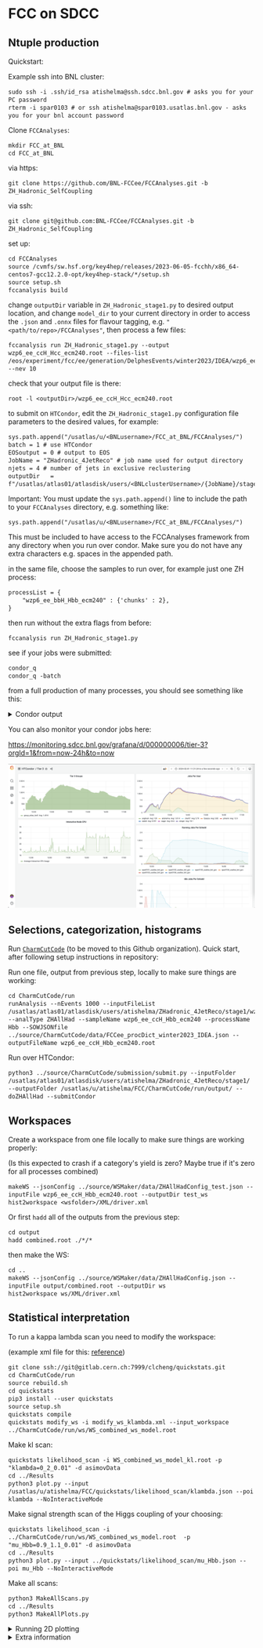 # FCC on SDCC

## Ntuple production

Quickstart:

Example ssh into BNL cluster:

```
sudo ssh -i .ssh/id_rsa atishelma@ssh.sdcc.bnl.gov # asks you for your PC password
rterm -i spar0103 # or ssh atishelma@spar0103.usatlas.bnl.gov - asks you for your bnl account password
```

Clone `FCCAnalyses`:

```
mkdir FCC_at_BNL
cd FCC_at_BNL
```

via https:

```
git clone https://github.com/BNL-FCCee/FCCAnalyses.git -b ZH_Hadronic_SelfCoupling
```

via ssh:

```
git clone git@github.com:BNL-FCCee/FCCAnalyses.git -b ZH_Hadronic_SelfCoupling
```

set up:

```
cd FCCAnalyses
source /cvmfs/sw.hsf.org/key4hep/releases/2023-06-05-fcchh/x86_64-centos7-gcc12.2.0-opt/key4hep-stack/*/setup.sh
source setup.sh
fccanalysis build
```

change `outputDir` variable in `ZH_Hadronic_stage1.py` to desired output location, and change `model_dir` to your current directory in order to access the `.json` and `.onnx` files for flavour tagging, e.g. `"<path/to/repo>/FCCAnalyses"`, then process a few files:

```
fccanalysis run ZH_Hadronic_stage1.py --output wzp6_ee_ccH_Hcc_ecm240.root --files-list /eos/experiment/fcc/ee/generation/DelphesEvents/winter2023/IDEA/wzp6_ee_ccH_Hcc_ecm240/events_056080797.root --nev 10
```

check that your output file is there:

```
root -l <outputDir>/wzp6_ee_ccH_Hcc_ecm240.root
```

to submit on `HTCondor`, edit the `ZH_Hadronic_stage1.py` configuration file parameters to the desired values, for example:

```
sys.path.append("/usatlas/u/<BNLusername>/FCC_at_BNL/FCCAnalyses/")
batch = 1 # use HTCondor
EOSoutput = 0 # output to EOS
JobName = "ZHadronic_4JetReco" # job name used for output directory
njets = 4 # number of jets in exclusive reclustering
outputDir   = f"/usatlas/atlas01/atlasdisk/users/<BNLclusterUsername>/{JobName}/stage1/"
```

Important: You must update the `sys.path.append()` line to include the path to your `FCCAnalyses` directory, e.g. something like:

```
sys.path.append("/usatlas/u/<BNLusername>/FCC_at_BNL/FCCAnalyses/")
```

This must be included to have access to the FCCAnalyses framework from any directory when you run over condor. Make sure you do not have any extra characters e.g. spaces in the appended path.

in the same file, choose the samples to run over, for example just one ZH process:

```
processList = {
    "wzp6_ee_bbH_Hbb_ecm240" : {'chunks' : 2},
}
```

then run without the extra flags from before:

```
fccanalysis run ZH_Hadronic_stage1.py
```

see if your jobs were submitted:

```
condor_q
condor_q -batch
```

from a full production of many processes, you should see something like this:

<details>
  <summary>Condor output</summary>

```
[spar0103] /usatlas/u/atishelma/FCC/FCCAnalyses > condor_q -batch

-- Schedd: spar0103.usatlas.bnl.gov : <130.199.48.19:9618?... @ 02/01/24 06:17:17
OWNER     BATCH_NAME     SUBMITTED   DONE   RUN    IDLE  TOTAL JOB_IDS
atishelma ID: 1656494   2/1  06:14      _      1      _      1 1656494.0
atishelma ID: 1656495   2/1  06:14      _      2      _      2 1656495.0-1
atishelma ID: 1656496   2/1  06:14      _      2      _      2 1656496.0-1
atishelma ID: 1656497   2/1  06:14      _      2      _      2 1656497.0-1
atishelma ID: 1656498   2/1  06:15      _      2      _      2 1656498.0-1
atishelma ID: 1656499   2/1  06:15      _      2      _      2 1656499.0-1
atishelma ID: 1656500   2/1  06:15      _      2      _      2 1656500.0-1
atishelma ID: 1656501   2/1  06:15      _      2      _      2 1656501.0-1
atishelma ID: 1656502   2/1  06:15      _      2      _      2 1656502.0-1
atishelma ID: 1656503   2/1  06:15      _      2      _      2 1656503.0-1
atishelma ID: 1656504   2/1  06:15      _      2      _      2 1656504.0-1
atishelma ID: 1656505   2/1  06:15      _      2      _      2 1656505.0-1
atishelma ID: 1656506   2/1  06:15      _      2      _      2 1656506.0-1
atishelma ID: 1656507   2/1  06:15      _      2      _      2 1656507.0-1
atishelma ID: 1656508   2/1  06:15      _      2      _      2 1656508.0-1
atishelma ID: 1656509   2/1  06:15      _      2      _      2 1656509.0-1
atishelma ID: 1656510   2/1  06:15      _      2      _      2 1656510.0-1
atishelma ID: 1656511   2/1  06:15      _      2      _      2 1656511.0-1
atishelma ID: 1656512   2/1  06:15      _      2      _      2 1656512.0-1
atishelma ID: 1656513   2/1  06:15      _      2      _      2 1656513.0-1
atishelma ID: 1656514   2/1  06:15      _      2      _      2 1656514.0-1
atishelma ID: 1656515   2/1  06:15      _      2      _      2 1656515.0-1
atishelma ID: 1656516   2/1  06:15      _      2      _      2 1656516.0-1
atishelma ID: 1656517   2/1  06:15      _      2      _      2 1656517.0-1
atishelma ID: 1656518   2/1  06:15      _      2      _      2 1656518.0-1
atishelma ID: 1656519   2/1  06:15      _      2      _      2 1656519.0-1
atishelma ID: 1656520   2/1  06:15      _      2      _      2 1656520.0-1
atishelma ID: 1656521   2/1  06:15      _      2      _      2 1656521.0-1
atishelma ID: 1656522   2/1  06:15      _      2      _      2 1656522.0-1
atishelma ID: 1656523   2/1  06:15      _      2      _      2 1656523.0-1
atishelma ID: 1656524   2/1  06:15      _      2      _      2 1656524.0-1
atishelma ID: 1656525   2/1  06:15      _      2      _      2 1656525.0-1
atishelma ID: 1656526   2/1  06:15      _      2      _      2 1656526.0-1
atishelma ID: 1656527   2/1  06:16      _    106    894   1000 1656527.0-999
atishelma ID: 1656528   2/1  06:16      _      _    250    250 1656528.0-249
atishelma ID: 1656529   2/1  06:16      _      _    250    250 1656529.0-249

Total for query: 1565 jobs; 0 completed, 0 removed, 1394 idle, 171 running, 0 held, 0 suspended 
Total for atishelma: 1565 jobs; 0 completed, 0 removed, 1394 idle, 171 running, 0 held, 0 suspended 
Total for all users: 1567 jobs; 0 completed, 0 removed, 1394 idle, 173 running, 0 held, 0 suspended
```
</details>

You can also monitor your condor jobs here:

https://monitoring.sdcc.bnl.gov/grafana/d/000000006/tier-3?orgId=1&from=now-24h&to=now

![grafana screenshot](Images/condor_grafana_screenshot.png)

## Selections, categorization, histograms

Run [`CharmCutCode`](https://gitlab.cern.ch/sabidi/CharmCutCode/-/tree/Zcc_SelfCoupling?ref_type=heads) (to be moved to this Github organization). Quick start, after following setup instructions in repository:

Run one file, output from previous step, locally to make sure things are working:

```
cd CharmCutCode/run
runAnalysis --nEvents 1000 --inputFileList /usatlas/atlas01/atlasdisk/users/atishelma/ZHadronic_4JetReco/stage1/wzp6_ee_ccH_Hbb_ecm240/chunk_0.root --analType ZHAllHad --sampleName wzp6_ee_ccH_Hbb_ecm240 --processName Hbb --SOWJSONfile ../source/CharmCutCode/data/FCCee_procDict_winter2023_IDEA.json --outputFileName wzp6_ee_ccH_Hbb_ecm240.root
```

Run over HTCondor:

```
python3 ../source/CharmCutCode/submission/submit.py --inputFolder /usatlas/atlas01/atlasdisk/users/atishelma/ZHadronic_4JetReco/stage1/ --outputFolder /usatlas/u/atishelma/FCC/CharmCutCode/run/output/ --doZHAllHad --submitCondor
```

## Workspaces

Create a workspace from one file locally to make sure things are working properly:

(Is this expected to crash if a category's yield is zero? Maybe true if it's zero for all processes combined)

```
makeWS --jsonConfig ../source/WSMaker/data/ZHAllHadConfig_test.json --inputFile wzp6_ee_ccH_Hbb_ecm240.root --outputDir test_ws
hist2workspace <wsfolder>/XML/driver.xml  
```

Or first `hadd` all of the outputs from the previous step:

```
cd output
hadd combined.root ./*/*
```

then make the WS:

```
cd ..
makeWS --jsonConfig ../source/WSMaker/data/ZHAllHadConfig.json --inputFile output/combined.root --outputDir ws
hist2workspace ws/XML/driver.xml
```

## Statistical interpretation

To run a kappa lambda scan you need to modify the workspace:

(example xml file for this: [reference](https://gitlab.cern.ch/hh4b/hh4b-vbf-limits/-/blob/updateAllSyst_parameterized/xml/modify_hh4b_for_H_HH.xml?ref_type=heads))

```
git clone ssh://git@gitlab.cern.ch:7999/clcheng/quickstats.git
cd CharmCutCode/run
source rebuild.sh
cd quickstats
pip3 install --user quickstats
source setup.sh
quickstats compile
quickstats modify_ws -i modify_ws_klambda.xml --input_workspace ../CharmCutCode/run/ws/WS_combined_ws_model.root
```

Make kl scan:

```
quickstats likelihood_scan -i WS_combined_ws_model_kl.root -p "klambda=0_2_0.01" -d asimovData
cd ../Results
python3 plot.py --input /usatlas/u/atishelma/FCC/quickstats/likelihood_scan/klambda.json --poi klambda --NoInteractiveMode
```

Make signal strength scan of the Higgs coupling of your choosing:

```
quickstats likelihood_scan -i ../CharmCutCode/run/ws/WS_combined_ws_model.root  -p "mu_Hbb=0.9_1.1_0.01" -d asimovData
cd ../Results
python3 plot.py --input ../quickstats/likelihood_scan/mu_Hbb.json --poi mu_Hbb --NoInteractiveMode
```

Make all scans:

```
python3 MakeAllScans.py
cd ../Results
python3 MakeAllPlots.py
```

<details>
  <summary>Running 2D plotting</summary>
Testing some 2D plotting code we got from the FCC workshop.

```
fccanalysis run examples/FCCee/higgs/width/4jets/stage1/analysis_stage1.py --output test.root --files-list /eos/experiment/fcc/ee/generation/DelphesEvents/winter2023/IDEA/wzp6_ee_ccH_Hcc_ecm240/events_056080797.root --nev 10
mv test.root testFiles
fccanalysis run examples/FCCee/higgs/width/4jets/stage2/Zleptonic.py --files-list testFiles/test.root
python3 examples/FCCee/higgs/width/4jets/EventDisplays.py 
```

then from a new spar machine session:

```
source /cvmfs/sw.hsf.org/key4hep/setup.sh
cd FCCAnalyses
python3 examples/FCCee/higgs/width/4jets/EventDisplays.py 
```

Should make plots.
</details>

<details>
  <summary>Extra information</summary>

## Extra information

Cloning and building the [`FCCAnalyses`](https://github.com/HEP-FCC/FCCAnalyses) repository on the [BNL SDCC](https://www.sdcc.bnl.gov/) ATLAS cluster should largely follow the same steps as cloning and building the repository on [`lxplus`](https://abpcomputing.web.cern.ch/computing_resources/lxplus/).

Currently, one known difference is that when building on SDCC, one must add the following line to their `CMakeLists.txt` file:

```
link_directories(/cvmfs/sw.hsf.org/spackages7/intel-tbb/2020.3/x86_64-centos7-gcc11.2.0-opt/ey3ft/lib /cvmfs/sw.hsf.org/spackages7/zlib/1.2.13/x86_64-centos7-gcc11.2.0-opt/2wmsk/lib)
```

Example ssh into BNL cluster:

```
sudo ssh -i .ssh/id_rsa atishelma@ssh.sdcc.bnl.gov
rterm -i spar0103 # or ssh atishelma@spar0103.usatlas.bnl.gov
bash
```

When cloning the master branch of `FCCAnalyses`, I found I had to source a particular key4hep stack and build like so:

```
source /cvmfs/sw.hsf.org/key4hep/releases/2023-06-05-fcchh/x86_64-centos7-gcc12.2.0-opt/key4hep-stack/*/setup.sh
source setup.sh
fccanalysis build
```

Run the ZH hadronic ntupler:

```
fccanalysis run ZH_Hadronic_stage1.py --output wzp6_ee_ccH_Hcc_ecm240.root --files-list /eos/experiment/fcc/ee/generation/DelphesEvents/winter2023/IDEA/wzp6_ee_ccH_Hcc_ecm240/events_056080797.root --nev 10
```

Lines I found useful to add in my ~/.vimrc:

```
hi Search cterm=NONE ctermfg=grey ctermbg=blue
:set number
```

Lines I found useful to add in my ~/.bashrc:

```
export KRB5CCNAME=$HOME/krb5cc_`id -u`
kinit atishelm@CERN.CH
alias 'l=ls -lrt --color=auto'
alias 'gst=git status'
stty erase '^?' # fix vim backspace issue
alias grep='grep --color=auto'
```

Stat analysis related commands after producing ntuples:

In CharmCutCode repo, to process one file:

```
runAnalysis --nEvents 1000 --inputFileList /eos/user/a/atishelm/ntuples/FCC/ZH_Hadronic_4JetReco/wzp6_ee_ccH_Hbb_ecm240/chunk0.root --analType SelfCoupling --sampleName wzp6_ee_ccH_Hbb_ecm240 --processName Hbb
```

Run over everything with condor:

```

```

</details>
